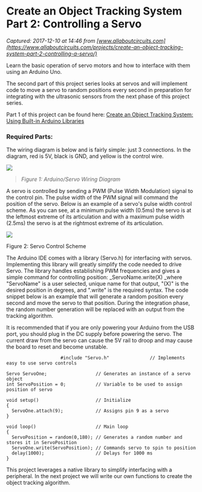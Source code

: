 # Create an Object Tracking System Part 2: Controlling a Servo

_Captured: 2017-12-10 at 14:46 from [www.allaboutcircuits.com](https://www.allaboutcircuits.com/projects/create-an-object-tracking-system-part-2-controlling-a-servo/)_

Learn the basic operation of servo motors and how to interface with them using an Arduino Uno.

The second part of this project series looks at servos and will implement code to move a servo to random positions every second in preparation for integrating with the ultrasonic sensors from the next phase of this project series.

Part 1 of this project can be found here: [Create an Object Tracking System: Using Built-in Arduino Libraries](https://www.allaboutcircuits.com/projects/create-an-object-tracking-system-using-built-in-arduino-libraries/)

### Required Parts:

The wiring diagram is below and is fairly simple: just 3 connections. In the diagram, red is 5V, black is GND, and yellow is the control wire.

![](https://www.allaboutcircuits.com/uploads/articles/Uno_Servo.jpg)

> _Figure 1: Arduino/Servo Wiring Diagram_

A servo is controlled by sending a PWM (Pulse Width Modulation) signal to the control pin. The pulse width of the PWM signal will command the position of the servo. Below is an example of a servo's pulse width control scheme. As you can see, at a minimum pulse width (0.5ms) the servo is at the leftmost extreme of its articulation and with a maximum pulse width (2.5ms) the servo is at the rightmost extreme of its articulation.

![](https://www.allaboutcircuits.com/uploads/thumbnails/Create-an-Object-Tracking-System-Part-2-Controlling-a-Servo_1.png)

Figure 2: Servo Control Scheme

The Arduino IDE comes with a library (Servo.h) for interfacing with servos. Implementing this library will greatly simplify the code needed to drive Servo. The library handles establishing PWM frequencies and gives a simple command for controlling position: _ServoName.write(X) _where "ServoName" is a user selected, unique name for that output, "(X)" is the desired position in degrees, and ".write" is the required syntax. The code snippet below is an example that will generate a random position every second and move the servo to that position. During the integration phase, the random number generation will be replaced with an output from the tracking algorithm.

It is recommended that if you are only powering your Arduino from the USB port, you should plug in the DC supply before powering the servo. The current draw from the servo can cause the 5V rail to droop and may cause the board to reset and become unstable.
    
    
                        #include "Servo.h"               // Implements easy to use servo controls
    
    Servo ServoOne;                  // Generates an instance of a servo object
    int ServoPosition = 0;           // Variable to be used to assign position of servo
    
    void setup()                     // Initialize
    {
      ServoOne.attach(9);            // Assigns pin 9 as a servo
    }
    
    void loop()                      // Main loop
    {
      ServoPosition = random(0,180); // Generates a random number and stores it in ServoPosition
      ServoOne.write(ServoPosition); // Commands servo to spin to position
      delay(1000);                   // Delays for 1000 ms
    }
                      

This project leverages a native library to simplify interfacing with a peripheral. In the next project we will write our own functions to create the object tracking algorithm.
